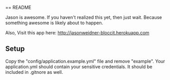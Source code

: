 == README

Jason is awesome. If you haven't realized this yet, then just wait. Because something awesome is likely about to happen.

Also,
Visit this app here:
http://jasonweidner-bloccit.herokuapp.com

## Setup
Copy the "config/application.example.yml" file and remove "example". Your application.yml should contain your sensitive credentials. It should be included in .gitnore as well.